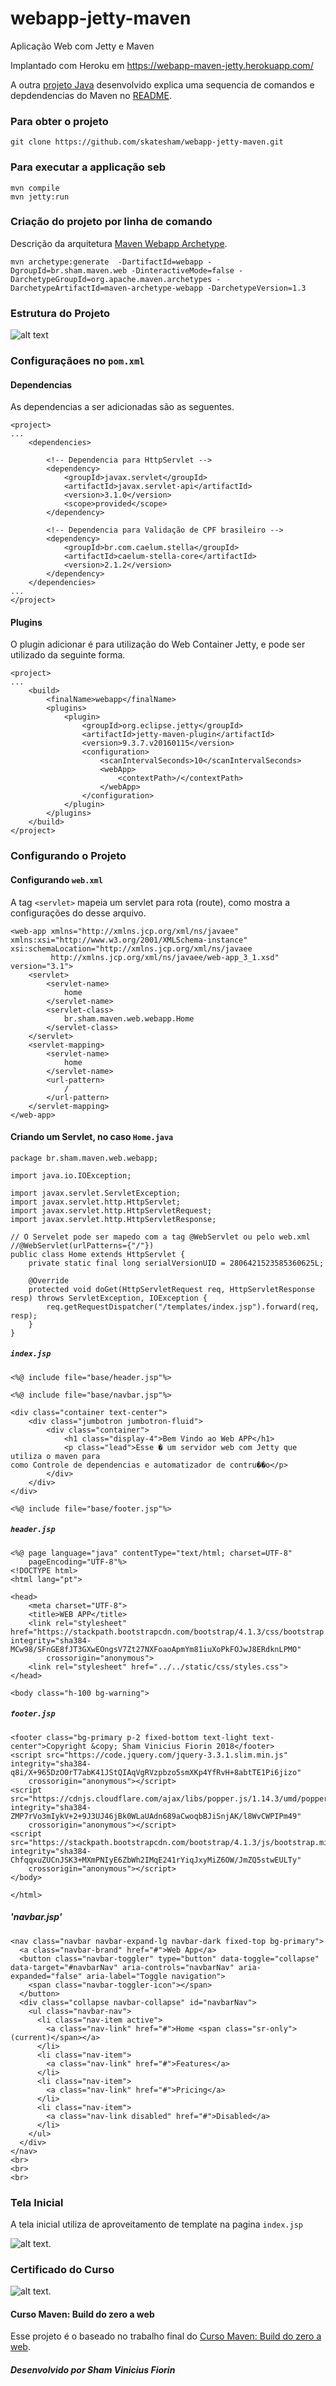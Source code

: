 # webapp-jetty-maven
Aplicação Web com Jetty e Maven

Implantado com Heroku em https://webapp-maven-jetty.herokuapp.com/

A outra [projeto Java](https://github.com/skatesham/maven-course-products) desenvolvido explica uma sequencia de comandos e depdendencias do Maven no [README](https://github.com/skatesham/maven-course-products/blob/master/README.md).

### Para obter o projeto
```
git clone https://github.com/skatesham/webapp-jetty-maven.git
```


### Para executar a applicação seb
```
mvn compile
mvn jetty:run
```

### Criação do projeto por linha de comando
Descrição da arquitetura [Maven Webapp Archetype](https://maven.apache.org/archetypes/maven-archetype-webapp/).
```
mvn archetype:generate  -DartifactId=webapp -DgroupId=br.sham.maven.web -DinteractiveMode=false -DarchetypeGroupId=org.apache.maven.archetypes -DarchetypeArtifactId=maven-archetype-webapp -DarchetypeVersion=1.3
```

### Estrutura do Projeto
![alt text](https://raw.githubusercontent.com/skatesham/webapp-jetty-maven/master/src/main/webapp/static/img/Estrutura.png)

### Configuraçãoes no `pom.xml`

#### Dependencias
As dependencias a ser adicionadas são as seguentes.
```
<project>
...
	<dependencies>

		<!-- Dependencia para HttpServlet -->
		<dependency>
			<groupId>javax.servlet</groupId>
			<artifactId>javax.servlet-api</artifactId>
			<version>3.1.0</version>
			<scope>provided</scope>
		</dependency>

		<!-- Dependencia para Validação de CPF brasileiro -->
		<dependency>
			<groupId>br.com.caelum.stella</groupId>
			<artifactId>caelum-stella-core</artifactId>
			<version>2.1.2</version>
		</dependency>
    </dependencies>
...
</project>
```

#### Plugins
O plugin adicionar é para utilização do Web Container Jetty, e pode ser utilizado da seguinte forma.
```
<project>
...
	<build>
		<finalName>webapp</finalName>
		<plugins>
			<plugin>
				<groupId>org.eclipse.jetty</groupId>
				<artifactId>jetty-maven-plugin</artifactId>
				<version>9.3.7.v20160115</version>
				<configuration>
					<scanIntervalSeconds>10</scanIntervalSeconds>
					<webApp>
						<contextPath>/</contextPath>
					</webApp>
				</configuration>
			</plugin>
		</plugins>
	</build>
</project>
```

### Configurando o Projeto

#### Configurando `web.xml`
A tag ```<servlet>``` mapeia um servlet para rota (route), como mostra a configurações do desse arquivo.
```
<web-app xmlns="http://xmlns.jcp.org/xml/ns/javaee" xmlns:xsi="http://www.w3.org/2001/XMLSchema-instance" xsi:schemaLocation="http://xmlns.jcp.org/xml/ns/javaee 
         http://xmlns.jcp.org/xml/ns/javaee/web-app_3_1.xsd" version="3.1">
	<servlet>
		<servlet-name>
			home
		</servlet-name>
		<servlet-class>
			br.sham.maven.web.webapp.Home
		</servlet-class>
	</servlet>
	<servlet-mapping>
		<servlet-name>
			home
		</servlet-name>
		<url-pattern>
			/
		</url-pattern>
	</servlet-mapping>
</web-app>
```

#### Criando um Servlet, no caso `Home.java`

```
package br.sham.maven.web.webapp;

import java.io.IOException;

import javax.servlet.ServletException;
import javax.servlet.http.HttpServlet;
import javax.servlet.http.HttpServletRequest;
import javax.servlet.http.HttpServletResponse;

// O Servelet pode ser mapedo com a tag @WebServlet ou pelo web.xml
//@WebServlet(urlPatterns={"/"})
public class Home extends HttpServlet {
	private static final long serialVersionUID = 2806421523585360625L;
	
	@Override
	protected void doGet(HttpServletRequest req, HttpServletResponse resp) throws ServletException, IOException {
		req.getRequestDispatcher("/templates/index.jsp").forward(req, resp);
	}
}
```

##### `index.jsp`
```
<%@ include file="base/header.jsp"%>

<%@ include file="base/navbar.jsp"%>

<div class="container text-center">
	<div class="jumbotron jumbotron-fluid">
		<div class="container">
			<h1 class="display-4">Bem Vindo ao Web APP</h1>
			<p class="lead">Esse � um servidor web com Jetty que utiliza o maven para
como Controle de dependencias e automatizador de contru��o</p>
		</div>
	</div>
</div>

<%@ include file="base/footer.jsp"%>
```

##### `header.jsp`
```
<%@ page language="java" contentType="text/html; charset=UTF-8"
    pageEncoding="UTF-8"%>
<!DOCTYPE html>
<html lang="pt">

<head>
    <meta charset="UTF-8">
    <title>WEB APP</title>
    <link rel="stylesheet" href="https://stackpath.bootstrapcdn.com/bootstrap/4.1.3/css/bootstrap.min.css" integrity="sha384-MCw98/SFnGE8fJT3GXwEOngsV7Zt27NXFoaoApmYm81iuXoPkFOJwJ8ERdknLPMO"
        crossorigin="anonymous">
    <link rel="stylesheet" href="../../static/css/styles.css">
</head>

<body class="h-100 bg-warning">
```

##### `footer.jsp`
```
<footer class="bg-primary p-2 fixed-bottom text-light text-center">Copyright &copy; Sham Vinicius Fiorin 2018</footer>
<script src="https://code.jquery.com/jquery-3.3.1.slim.min.js" integrity="sha384-q8i/X+965DzO0rT7abK41JStQIAqVgRVzpbzo5smXKp4YfRvH+8abtTE1Pi6jizo"
    crossorigin="anonymous"></script>
<script src="https://cdnjs.cloudflare.com/ajax/libs/popper.js/1.14.3/umd/popper.min.js" integrity="sha384-ZMP7rVo3mIykV+2+9J3UJ46jBk0WLaUAdn689aCwoqbBJiSnjAK/l8WvCWPIPm49"
    crossorigin="anonymous"></script>
<script src="https://stackpath.bootstrapcdn.com/bootstrap/4.1.3/js/bootstrap.min.js" integrity="sha384-ChfqqxuZUCnJSK3+MXmPNIyE6ZbWh2IMqE241rYiqJxyMiZ6OW/JmZQ5stwEULTy"
    crossorigin="anonymous"></script>
</body>

</html>
```

##### 'navbar.jsp'
```
<nav class="navbar navbar-expand-lg navbar-dark fixed-top bg-primary">
  <a class="navbar-brand" href="#">Web App</a>
  <button class="navbar-toggler" type="button" data-toggle="collapse" data-target="#navbarNav" aria-controls="navbarNav" aria-expanded="false" aria-label="Toggle navigation">
    <span class="navbar-toggler-icon"></span>
  </button>
  <div class="collapse navbar-collapse" id="navbarNav">
    <ul class="navbar-nav">
      <li class="nav-item active">
        <a class="nav-link" href="#">Home <span class="sr-only">(current)</span></a>
      </li>
      <li class="nav-item">
        <a class="nav-link" href="#">Features</a>
      </li>
      <li class="nav-item">
        <a class="nav-link" href="#">Pricing</a>
      </li>
      <li class="nav-item">
        <a class="nav-link disabled" href="#">Disabled</a>
      </li>
    </ul>
  </div>
</nav>
<br>
<br>
<br>
```

### Tela Inicial
A tela inicial utiliza de aproveitamento de template na pagina `index.jsp`

![alt text](https://raw.githubusercontent.com/skatesham/webapp-jetty-maven/master/src/main/webapp/static/img/P%C3%A1gina%20inicial.png).

### Certificado do Curso
![alt text](https://raw.githubusercontent.com/skatesham/webapp-jetty-maven/master/src/main/webapp/static/img/certificado.png).

#### Curso Maven: Build do zero a web
Esse projeto é o baseado no trabalho final do [Curso Maven: Build do zero a web](https://cursos.alura.com.br/course/maven-build-do-zero-a-web).

##### Desenvolvido por Sham Vinicius Fiorin
